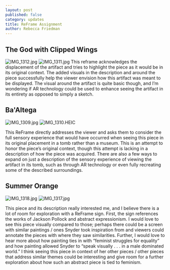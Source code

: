 ```yaml
---
layout: post
published: false
category: updates
title: ReFrame Assignment
author: Rebecca Friedman
---
```

## The God with Clipped Wings

![IMG_1312.jpg]({{site.baseurl}}/assets/IMG_1312.jpg)
![IMG_1311.jpg]({{site.baseurl}}/assets/IMG_1311.jpg)
This reframe acknowledges the displacement of the artifact and tries to highlight the piece as it would be in its original context. The added visuals in the description and around the piece successfully help the viewer envision how this artifact was meant to be displayed. The visual around the artifact is quite basic though, and I’m wondering if AR technology could be used to enhance seeing the artifact in its entirety as opposed to simply a sketch.

## Ba'Altega 
 
![IMG_1309.jpg]({{site.baseurl}}/assets/IMG_1309.jpg)
![IMG_1310.HEIC]({{site.baseurl}}/assets/IMG_1310.jpg)

This ReFrame directly addresses the viewer and asks them to consider the full sensory experience that would have occurred when seeing this piece in its original placement in a tomb rather than a museum. This is an attempt to honor the piece’s original context, though this attempt is lacking in a description of how the piece was acquired. There are also a few ways to expand on just a description of the sensory experience of viewing the artifact in its tomb, such as through AR technology or even fully recreating some of the described surroundings. 

## Summer Orange

![IMG_1318.jpg]({{site.baseurl}}/assets/IMG_1318.jpg)
![IMG_1317.jpg]({{site.baseurl}}/assets/IMG_1317.jpg)

This piece and its description really interested me, and I believe there is a lot of room for exploration with a ReFrame sign. First, the sign references the works of Jackson Pollock and  abstract expressionism. I would love to see this piece visually compared to those; perhaps there could be a screen with similar paintings / ones Snyder took inspiration from and viewers could annotate the pieces with where they saw similarities. Further, I would love to hear more about how painting ties in with “feminist struggles for equality” and how painting allowed Snyder to “speak visually . . . in a male dominated world.” I think seeing this piece in context of her other pieces / other pieces that address similar themes could be interesting and give room for a further exploration about how such an abstract piece is tied to feminism.








